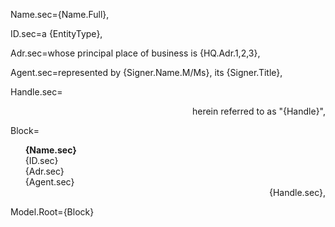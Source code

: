 Name.sec={Name.Full},

ID.sec=a {EntityType},

Adr.sec=whose principal place of business is {HQ.Adr.1,2,3},

Agent.sec=represented by {Signer.Name.M/Ms}, its {Signer.Title},

Handle.sec=<div align="right">herein referred to as "{Handle}", </div>

Block=<ul type="none"><b>{Name.sec}</b></li><li>{ID.sec}</li><li>{Adr.sec}</li><li>{Agent.sec}<br><div align="right">{Handle.sec},</div></ul>

Model.Root={Block}